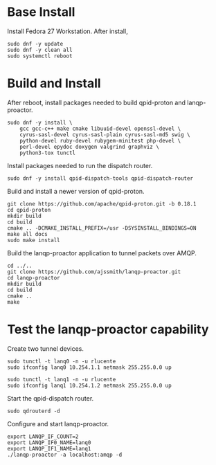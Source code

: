 # Base Install
Install Fedora 27 Workstation.  After install,

    sudo dnf -y update
    sudo dnf -y clean all
    sudo systemctl reboot

# Build and Install
After reboot, install packages needed to build qpid-proton and lanqp-proactor.

    sudo dnf -y install \
        gcc gcc-c++ make cmake libuuid-devel openssl-devel \
        cyrus-sasl-devel cyrus-sasl-plain cyrus-sasl-md5 swig \
        python-devel ruby-devel rubygem-minitest php-devel \
        perl-devel epydoc doxygen valgrind graphviz \
        python3-tox tunctl

Install packages needed to run the dispatch router.

    sudo dnf -y install qpid-dispatch-tools qpid-dispatch-router

Build and install a newer version of qpid-proton.

    git clone https://github.com/apache/qpid-proton.git -b 0.18.1
    cd qpid-proton
    mkdir build
    cd build
    cmake .. -DCMAKE_INSTALL_PREFIX=/usr -DSYSINSTALL_BINDINGS=ON
    make all docs
    sudo make install

Build the lanqp-proactor application to tunnel packets over AMQP.

    cd ../..
    git clone https://github.com/ajssmith/lanqp-proactor.git
    cd lanqp-proactor
    mkdir build
    cd build
    cmake ..
    make

# Test the lanqp-proactor capability
Create two tunnel devices.

    sudo tunctl -t lanq0 -n -u rlucente
    sudo ifconfig lanq0 10.254.1.1 netmask 255.255.0.0 up

    sudo tunctl -t lanq1 -n -u rlucente
    sudo ifconfig lanq1 10.254.1.2 netmask 255.255.0.0 up

Start the qpid-dispatch router.

    sudo qdrouterd -d

Configure and start lanqp-proactor.

    export LANQP_IF_COUNT=2
    export LANQP_IF0_NAME=lanq0
    export LANQP_IF1_NAME=lanq1
    ./lanqp-proactor -a localhost:amqp -d

